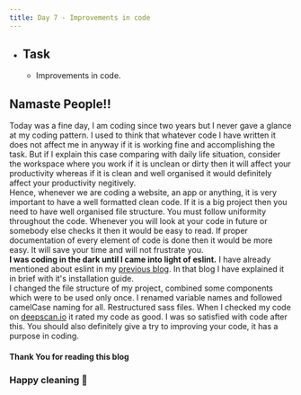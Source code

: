 ```yaml
---
title: Day 7 - Improvements in code
---
```


- ## Task
  * Improvements in code.

## Namaste People!!
Today was a fine day, I am coding since two years but I never gave a glance at my coding pattern. I used to think that whatever code I have written it does not affect me in anyway 
if it is working fine and accomplishing the task. But if I explain this case comparing with daily life situation, consider the workspace where you work if it is unclean or dirty 
then it will affect your productivity whereas if it is clean and well organised it would definitely affect your productivity negitively.    
Hence, whenever we are coding a website, an app or anything, it is very important to have a well formatted clean code. If it is a big project then you need to have well organised 
file structure. You must follow uniformity throughout the code. Whenever you will look at your code in future or somebody else checks it then it would be easy to read. If proper 
documentation of every element of code is done then it would be more easy. It will save your time and will not frustrate you.     
**I was coding in the dark until I came into light of eslint.** I have already mentioned about eslint in my [previous blog](https://jaswantsinghh.github.io/BlogTalks//day-2). In that 
blog I have explained it in brief with it's installation guide.     
I changed the file structure of my project, combined some components which were to be used only once. I renamed variable names and followed camelCase naming for all. Restructured 
sass files. When I checked my code on [deepscan.io](https://deepscan.io) it rated my code as good. I was so satisfied with code after this. You should also definitely give a try to 
improving your code, it has a purpose in coding. 
#### Thank You for reading this blog
### Happy cleaning 🤩
